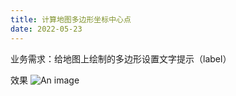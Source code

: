 ```yaml
---
title: 计算地图多边形坐标中心点
date: 2022-05-23
---
```


业务需求：给地图上绘制的多边形设置文字提示（label）

效果
![An image](../public/map.png)